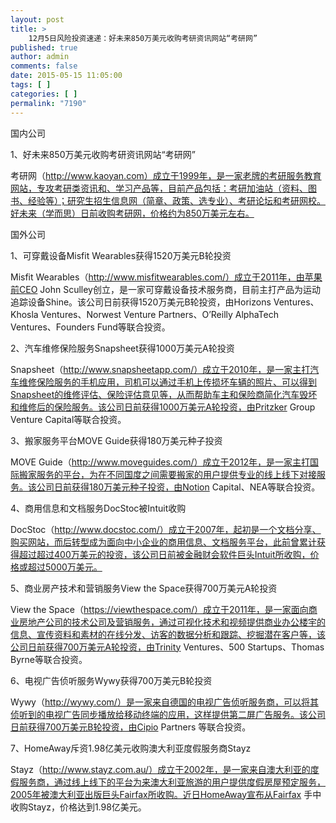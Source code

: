 ```yaml
---
layout: post
title: >
    12月5日风险投资速递：好未来850万美元收购考研资讯网站“考研网”
published: true
author: admin
comments: false
date: 2015-05-15 11:05:00
tags: [ ]
categories: [ ]
permalink: "7190"
---
```



国内公司

1、好未来850万美元收购考研资讯网站“考研网”

考研网（http://www.kaoyan.com）成立于1999年，是一家老牌的考研服务教育网站，专攻考研类资讯和、学习产品等，目前产品包括：考研加油站（资料、图书、经验等）；研究生招生信息网（简章、政策、选专业）、考研论坛和考研网校。好未来（学而思）日前收购考研网，价格约为850万美元左右。

国外公司

1、可穿戴设备Misfit Wearables获得1520万美元B轮投资

Misfit Wearables（http://www.misfitwearables.com/）成立于2011年，由苹果前CEO John Sculley创立，是一家可穿戴设备技术服务商，目前主打产品为运动追踪设备Shine。该公司日前获得1520万美元B轮投资，由Horizons Ventures、Khosla Ventures、Norwest Venture Partners、O’Reilly AlphaTech Ventures、Founders Fund等联合投资。

2、汽车维修保险服务Snapsheet获得1000万美元A轮投资

Snapsheet（http://www.snapsheetapp.com/）成立于2010年，是一家主打汽车维修保险服务的手机应用，司机可以通过手机上传损坏车辆的照片、可以得到Snapsheet的维修评估、保险评估意见等，从而帮助车主和保险商简化汽车毁坏和维修后的保险服务。该公司日前获得1000万美元A轮投资，由Pritzker Group Venture Capital等联合投资。

3、搬家服务平台MOVE Guide获得180万美元种子投资

MOVE Guide（http://www.moveguides.com/）成立于2012年，是一家主打国际搬家服务的平台，为在不同国度之间需要搬家的用户提供专业的线上线下对接服务。该公司日前获得180万美元种子投资，由Notion Capital、NEA等联合投资。

4、商用信息和文档服务DocStoc被Intuit收购

DocStoc（http://www.docstoc.com/）成立于2007年，起初是一个文档分享、购买网站，而后转型成为面向中小企业的商用信息、文档服务平台，此前曾累计获得超过超过400万美元的投资，该公司日前被金融财会软件巨头Intuit所收购，价格或超过5000万美元。

5、商业房产技术和营销服务View the Space获得700万美元A轮投资

View the Space（https://viewthespace.com/）成立于2011年，是一家面向商业房地产公司的技术公司及营销服务，通过可视化技术和视频提供商业办公楼宇的信息、宣传资料和素材的在线分发、访客的数据分析和跟踪、挖掘潜在客户等，该公司日前获得700万美元A轮投资，由Trinity Ventures、500 Startups、Thomas Byrne等联合投资。

6、电视广告侦听服务Wywy获得700万美元B轮投资

Wywy（http://wywy.com/）是一家来自德国的电视广告侦听服务商，可以将其侦听到的电视广告同步播放给移动终端的应用，这样提供第二屏广告服务。该公司日前获得700万美元B轮投资，由Cipio Partners 等联合投资。

7、HomeAway斥资1.98亿美元收购澳大利亚度假服务商Stayz

Stayz（http://www.stayz.com.au/）成立于2002年，是一家来自澳大利亚的度假服务商，通过线上线下的平台为来澳大利亚旅游的用户提供度假房屋预定服务，2005年被澳大利亚出版巨头Fairfax所收购。近日HomeAway宣布从Fairfax 手中收购Stayz，价格达到1.98亿美元。